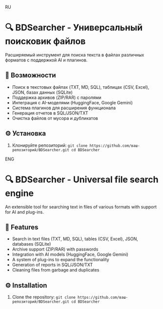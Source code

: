 RU
# 🔍 BDSearcher - Универсальный поисковик файлов

Расширяемый инструмент для поиска текста в файлах различных форматов с поддержкой AI и плагинов.

## 🚀 Возможности
- Поиск в текстовых файлах (TXT, MD, SQL), таблицах (CSV, Excel), JSON, базах данных (SQLite)
- Поддержка архивов (ZIP/RAR) с паролями
- Интеграция с AI-моделями (HuggingFace, Google Gemini)
- Система плагинов для расширения функционала
- Генерация отчетов в SQL/JSON/TXT
- Очистка файлов от мусора и дубликатов

## ⚙️ Установка
1. Клонируйте репозиторий:
   ``
   git clone https://github.com/ваш-репозиторий/BDSearcher.git
   cd BDSearcher
   ``

ENG
# 🔍 BDSearcher - Universal file search engine

An extensible tool for searching text in files of various formats with support for AI and plug-ins.

## 🚀 Features
- Search in text files (TXT, MD, SQL), tables (CSV, Excel), JSON, databases (SQLite)
- Archive support (ZIP/RAR) with passwords
- Integration with AI models (HuggingFace, Google Gemini)
- A system of plug-ins to expand the functionality
- Generation of reports in SQL/JSON/TXT
- Cleaning files from garbage and duplicates

## ⚙️ Installation
1. Clone the repository:
``
 git clone https://github.com/ваш-репозиторий/BDSearcher.git
 cd BDSearcher
``
